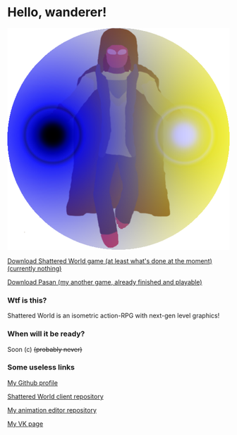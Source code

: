 # Hello, wanderer!
![Aranora](ic_launcher.png)

[Download Shattered World game (at least what's done at the moment) (currently nothing)](
        https://github.com/Mirage-A/SW-Client/raw/master/SW%20-%20Game.jar
      )

[Download Pasan (my another game, already finished and playable)](
        https://github.com/Mirage-A/Pasan/archive/master.zip
      )

### Wtf is this?
Shattered World is an isometric action-RPG with next-gen level graphics!

### When will it be ready?
Soon (c) ~~(probably never)~~

### Some useless links
[My Github profile](https://github.com/Mirage-A)

[Shattered World client repository](https://github.com/Mirage-A/SW-Client)

[My animation editor repository](https://github.com/Mirage-A/SW-Animation)

[My VK page](https://vk.com/ardenit1)
